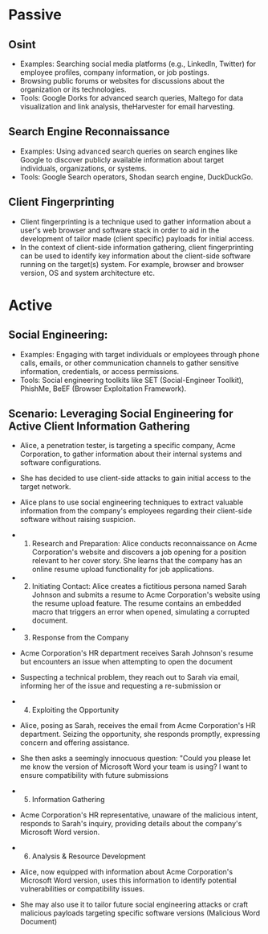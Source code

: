 # Passive
## Osint
- Examples: Searching social media platforms (e.g., LinkedIn, Twitter) for employee profiles, company information, or job postings.
- Browsing public forums or websites for discussions about the organization or its technologies.
- Tools: Google Dorks for advanced search queries, Maltego for data visualization and link analysis, theHarvester for email harvesting.

## Search Engine Reconnaissance
- Examples: Using advanced search queries on search engines like Google to discover publicly available information about target individuals, organizations, or systems.
- Tools: Google Search operators, Shodan search engine, DuckDuckGo.

## Client Fingerprinting
- Client fingerprinting is a technique used to gather information about a user's web browser and software stack in order to aid in the development of tailor made (client specific) payloads for initial access.
- In the context of client-side information gathering, client fingerprinting can be used to identify key information about the client-side software running on the target(s) system. For example, browser and browser version, OS and system architecture etc.

# Active
## Social Engineering:
- Examples: Engaging with target individuals or employees through phone calls, emails, or other communication channels to gather sensitive information, credentials, or access permissions.
- Tools: Social engineering toolkits like SET (Social-Engineer Toolkit),
PhishMe, BeEF (Browser Exploitation Framework).

## Scenario: Leveraging Social Engineering for Active Client Information Gathering
- Alice, a penetration tester, is targeting a specific company, Acme Corporation, to gather information about their internal systems and software configurations.
- She has decided to use client-side attacks to gain initial access to the target network.
- Alice plans to use social engineering techniques to extract valuable information from the company's employees regarding their client-side software without raising suspicion.

- 1. Research and Preparation:
Alice conducts reconnaissance on Acme Corporation's website and discovers a job opening for a position relevant to her cover story. She learns that the company has an online resume upload functionality for job applications.
- 2. Initiating Contact:
Alice creates a fictitious persona named Sarah Johnson and submits a resume to Acme Corporation's website using the resume upload feature.
The resume contains an embedded macro that triggers an error when opened, simulating a corrupted document.
- 3. Response from the Company
- Acme Corporation's HR department receives Sarah Johnson's resume but encounters an issue when attempting to open the document
- Suspecting a technical problem, they reach out to Sarah via email, informing her of the issue and requesting a re-submission or
- 4. Exploiting the Opportunity
- Alice, posing as Sarah, receives the email from Acme Corporation's HR department. Seizing the opportunity, she responds promptly, expressing concern and offering assistance.
- She then asks a seemingly innocuous question: "Could you please let me know the version of Microsoft Word your team is using? I want to ensure compatibility with future submissions 
- 5. Information Gathering
- Acme Corporation's HR representative, unaware of the malicious intent, responds to Sarah's inquiry, providing details about the company's Microsoft Word version.
- 6. Analysis & Resource Development
- Alice, now equipped with information about Acme Corporation's Microsoft Word version, uses this information to identify potential vulnerabilities or compatibility issues.
- She may also use it to tailor future social engineering attacks or craft malicious payloads targeting specific software versions (Malicious Word Document)
  
